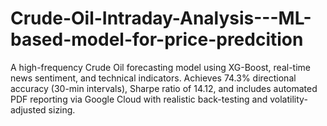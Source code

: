 # Crude-Oil-Intraday-Analysis---ML-based-model-for-price-predcition
A high-frequency Crude Oil forecasting model using XG-Boost, real-time news sentiment, and technical indicators. Achieves 74.3% directional accuracy (30-min intervals), Sharpe ratio of 14.12, and includes automated PDF reporting via Google Cloud with realistic back-testing and volatility-adjusted sizing.
